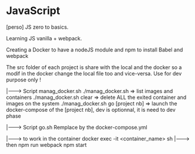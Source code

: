 # JavaScript

[perso] JS zero to basics.

Learning JS vanilla + webpack.

Creating a Docker to have a nodeJS module and npm to install Babel and webpack

The src folder of each project is share with the local and the docker so a modif in the docker change the local file too and vice-versa. Use for dev purpose only !

|---> Script manag_docker.sh
./manag_docker.sh => list images and containers
./manag_docker.sh clear => delete ALL the exited container and images on the system
./manag_docker.sh go [project nb] <dev> => launch the docker-compose of the [project nb], dev is optionnal, it is need to dev phase


|---> Script go.sh
Remplace by the docker-compose.yml

|---> to work in the container
docker exec -it <container_name> sh
|---> then
npm run webpack
npm start
